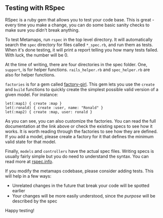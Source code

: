## Testing with RSpec

RSpec is a ruby gem that allows you to test your code base. This is great - every time you make a change, you can do some basic sanity checks to make sure you didn't break anything.

To test Metamaps, run `rspec` in the top level directory. It will automatically search the `spec` directory for files called `*_spec.rb`, and run them as tests. When it's done testing, it will print a report telling you how many tests failed. With luck, the number will be 0.

At the time of writing, there are four directories in the spec folder. One, `support`, is for helper functions. `rails_helper.rb` and `spec_helper.rb` are also for helper functions.

`factories` is for a gem called [factory-girl][factory-girl]. This gem lets you use the `create` and `build` functions to quickly create the simplest possible valid version of a given model. For instance:

    let(:map1) { create :map }
    let(:ronald) { create :user, name: "Ronald" }
    let(:map2) { create :map, user: ronald }

As you can see, you can also customize the factories. You can read the full documentation at the link above or check the existing specs to see how it works. It is worth reading through the factories to see how they are defined. If you add a model, please create a factory for it that defines the minimum valid state for that model.

Finally, `models` and `controllers` have the actual spec files. Writing specs is usually fairly simple but you do need to understand the syntax. You can read more at [rspec.info][rspec-docs].

If you modify the metamaps codebase, please consider adding tests. This will help in a few ways:

 - Unrelated changes in the future that break your code will be spotted earlier
 - Your changes will be more easily understood, since the *purpose* will be described by the spec

Happy testing!

[factory-girl]: https://github.com/thoughtbot/factory_girl
[rspec-docs]: http://rspec.info
